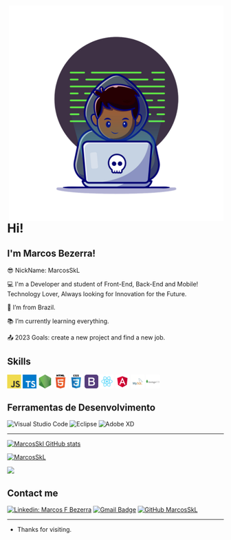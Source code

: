 <img src="https://raw.githubusercontent.com/MarcosSkL/Portfolio/main/assets/image/Avatar_skull2.png" min-width="400px" max-width="300px" width="500px" align="right" alt="Computador MarcosSkL">

# Hi!

 

## I'm Marcos Bezerra!

:sunglasses: NickName: MarcosSkL

:computer: I'm a Developer and student of Front-End, Back-End and Mobile! Technology Lover, Always looking for Innovation for the Future.

:house_with_garden: I’m from Brazil.

:books: I’m currently learning everything.

:outbox_tray: 2023 Goals: create a new project and find a new job.


 ## Skills


<code><img height="32" src="https://raw.githubusercontent.com/github/explore/80688e429a7d4ef2fca1e82350fe8e3517d3494d/topics/javascript/javascript.png" alt="Javascript"/></code>
<code><img height="32" src="https://raw.githubusercontent.com/github/explore/80688e429a7d4ef2fca1e82350fe8e3517d3494d/topics/typescript/typescript.png" alt="Typescript"/></code>
<code><img height="32" src="https://raw.githubusercontent.com/github/explore/80688e429a7d4ef2fca1e82350fe8e3517d3494d/topics/nodejs/nodejs.png" alt="Nodejs"/></code>
<code><img height="32" src="https://raw.githubusercontent.com/github/explore/80688e429a7d4ef2fca1e82350fe8e3517d3494d/topics/html/html.png" alt="HTML5"/></code>
<code><img height="32" src="https://raw.githubusercontent.com/github/explore/80688e429a7d4ef2fca1e82350fe8e3517d3494d/topics/css/css.png" alt="CSS"/></code>
<code><img height="32" src="https://raw.githubusercontent.com/github/explore/80688e429a7d4ef2fca1e82350fe8e3517d3494d/topics/bootstrap/bootstrap.png" alt="Bootstrap"/></code>
<code><img height="32" src="https://raw.githubusercontent.com/github/explore/80688e429a7d4ef2fca1e82350fe8e3517d3494d/topics/react/react.png" alt="React"/></code>
<code><img height="32" src="https://raw.githubusercontent.com/github/explore/80688e429a7d4ef2fca1e82350fe8e3517d3494d/topics/angular/angular.png" alt="Angular"/></code>
<code><img height="32" src="https://raw.githubusercontent.com/github/explore/80688e429a7d4ef2fca1e82350fe8e3517d3494d/topics/mysql/mysql.png" alt="MySQL"/></code>
<code><img height="32" src="https://raw.githubusercontent.com/github/explore/80688e429a7d4ef2fca1e82350fe8e3517d3494d/topics/mongodb/mongodb.png" alt="MongoDB"/></code>

## Ferramentas de Desenvolvimento

  ![Visual Studio Code](https://img.shields.io/badge/-Visual%20Studio%20Code-333333?style=flat&logo=visual-studio-code&logoColor=007ACC)
  ![Eclipse](https://img.shields.io/badge/-Eclipse-333333?style=flat&logo=eclipse-ide&logoColor=2C2255)
  ![Adobe XD](https://img.shields.io/badge/-Adobe%20XD-333333?style=flat&logo=adobe-xd&logoColor=007ACC)








----------------------------------------------------------------------------------



[![MarcosSkl GitHub stats](https://github-readme-stats.vercel.app/api?username=MarcosSkL&theme=radical&show_icons=true)](https://github.com/MarcosSkL/github-readme-stats)

[![MarcosSkL](https://github-readme-stats.vercel.app/api/top-langs/?username=MarcosSkL&hide=&layout=compact&theme=radical)](https://github.com/MarcosSkL/github-readme-stats)




<img src=https://github.com/TheDudeThatCode/TheDudeThatCode/blob/master/Assets/Earth.gif width="30">

## Contact me

[![Linkedin: Marcos F Bezerra](https://img.shields.io/badge/-Marcos_F_Bezerra-blue?style=flat-square&logo=Linkedin&logoColor=white&link=https://www.linkedin.com/in/marcos-bezerra-skl/)](https://www.linkedin.com/in/marcos-bezerra-skl/)
[![Gmail Badge](https://img.shields.io/badge/-marcos.marsk@gmail.com-006bed?style=flat-square&logo=Gmail&logoColor=white&link=mailto:marcos.marsk@gmail.com)](mailto:marcos.marsk@gmail.com)
[![GitHub MarcosSkL]( https://img.shields.io/github/followers/MarcosSkL?label=follow&style=social)](https://github.com/MarcosSkL)

----------------------------------------------------------------------------------
- Thanks for visiting.


